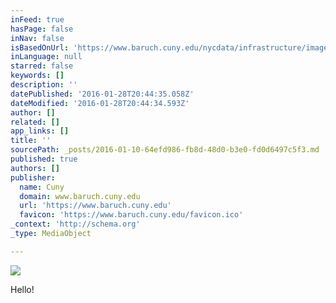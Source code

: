```yaml
---
inFeed: true
hasPage: false
inNav: false
isBasedOnUrl: 'https://www.baruch.cuny.edu/nycdata/infrastructure/images/brooklynbridge.jpg'
inLanguage: null
starred: false
keywords: []
description: ''
datePublished: '2016-01-28T20:44:35.058Z'
dateModified: '2016-01-28T20:44:34.593Z'
author: []
related: []
app_links: []
title: ''
sourcePath: _posts/2016-01-10-64efd986-fb8d-48d0-b3e0-fd0d6497c5f3.md
published: true
authors: []
publisher:
  name: Cuny
  domain: www.baruch.cuny.edu
  url: 'https://www.baruch.cuny.edu'
  favicon: 'https://www.baruch.cuny.edu/favicon.ico'
_context: 'http://schema.org'
_type: MediaObject

---
```

<article style=""><img src="https://s3-us-west-2.amazonaws.com/the-grid-img/p/b58b40dea05d5130c7da0c3a794e5df3764aa140.jpg" /></article>

Hello!